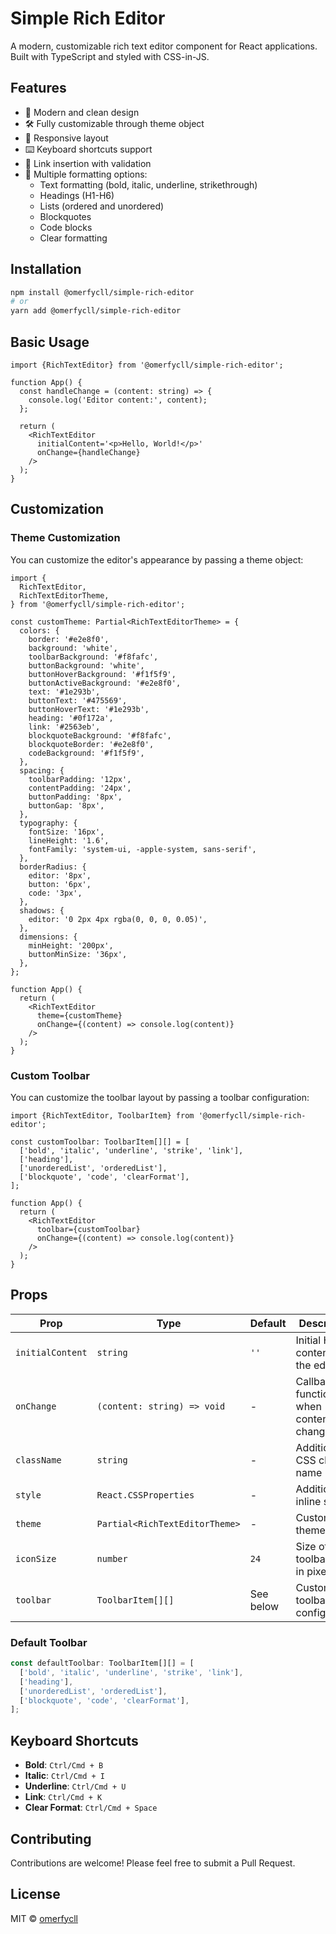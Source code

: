 # Simple Rich Editor

A modern, customizable rich text editor component for React applications. Built with TypeScript and styled with CSS-in-JS.

## Features

- 🎨 Modern and clean design
- 🛠️ Fully customizable through theme object
- 📱 Responsive layout
- ⌨️ Keyboard shortcuts support
- 🔗 Link insertion with validation
- 📝 Multiple formatting options:
  - Text formatting (bold, italic, underline, strikethrough)
  - Headings (H1-H6)
  - Lists (ordered and unordered)
  - Blockquotes
  - Code blocks
  - Clear formatting

## Installation

```bash
npm install @omerfycll/simple-rich-editor
# or
yarn add @omerfycll/simple-rich-editor
```

## Basic Usage

```tsx
import {RichTextEditor} from '@omerfycll/simple-rich-editor';

function App() {
  const handleChange = (content: string) => {
    console.log('Editor content:', content);
  };

  return (
    <RichTextEditor
      initialContent='<p>Hello, World!</p>'
      onChange={handleChange}
    />
  );
}
```

## Customization

### Theme Customization

You can customize the editor's appearance by passing a theme object:

```tsx
import {
  RichTextEditor,
  RichTextEditorTheme,
} from '@omerfycll/simple-rich-editor';

const customTheme: Partial<RichTextEditorTheme> = {
  colors: {
    border: '#e2e8f0',
    background: 'white',
    toolbarBackground: '#f8fafc',
    buttonBackground: 'white',
    buttonHoverBackground: '#f1f5f9',
    buttonActiveBackground: '#e2e8f0',
    text: '#1e293b',
    buttonText: '#475569',
    buttonHoverText: '#1e293b',
    heading: '#0f172a',
    link: '#2563eb',
    blockquoteBackground: '#f8fafc',
    blockquoteBorder: '#e2e8f0',
    codeBackground: '#f1f5f9',
  },
  spacing: {
    toolbarPadding: '12px',
    contentPadding: '24px',
    buttonPadding: '8px',
    buttonGap: '8px',
  },
  typography: {
    fontSize: '16px',
    lineHeight: '1.6',
    fontFamily: 'system-ui, -apple-system, sans-serif',
  },
  borderRadius: {
    editor: '8px',
    button: '6px',
    code: '3px',
  },
  shadows: {
    editor: '0 2px 4px rgba(0, 0, 0, 0.05)',
  },
  dimensions: {
    minHeight: '200px',
    buttonMinSize: '36px',
  },
};

function App() {
  return (
    <RichTextEditor
      theme={customTheme}
      onChange={(content) => console.log(content)}
    />
  );
}
```

### Custom Toolbar

You can customize the toolbar layout by passing a toolbar configuration:

```tsx
import {RichTextEditor, ToolbarItem} from '@omerfycll/simple-rich-editor';

const customToolbar: ToolbarItem[][] = [
  ['bold', 'italic', 'underline', 'strike', 'link'],
  ['heading'],
  ['unorderedList', 'orderedList'],
  ['blockquote', 'code', 'clearFormat'],
];

function App() {
  return (
    <RichTextEditor
      toolbar={customToolbar}
      onChange={(content) => console.log(content)}
    />
  );
}
```

## Props

| Prop             | Type                           | Default   | Description                            |
| ---------------- | ------------------------------ | --------- | -------------------------------------- |
| `initialContent` | `string`                       | `''`      | Initial HTML content of the editor     |
| `onChange`       | `(content: string) => void`    | -         | Callback function when content changes |
| `className`      | `string`                       | -         | Additional CSS class name              |
| `style`          | `React.CSSProperties`          | -         | Additional inline styles               |
| `theme`          | `Partial<RichTextEditorTheme>` | -         | Custom theme object                    |
| `iconSize`       | `number`                       | `24`      | Size of toolbar icons in pixels        |
| `toolbar`        | `ToolbarItem[][]`              | See below | Custom toolbar configuration           |

### Default Toolbar

```typescript
const defaultToolbar: ToolbarItem[][] = [
  ['bold', 'italic', 'underline', 'strike', 'link'],
  ['heading'],
  ['unorderedList', 'orderedList'],
  ['blockquote', 'code', 'clearFormat'],
];
```

## Keyboard Shortcuts

- **Bold**: `Ctrl/Cmd + B`
- **Italic**: `Ctrl/Cmd + I`
- **Underline**: `Ctrl/Cmd + U`
- **Link**: `Ctrl/Cmd + K`
- **Clear Format**: `Ctrl/Cmd + Space`

## Contributing

Contributions are welcome! Please feel free to submit a Pull Request.

## License

MIT © [omerfycll](https://github.com/omerfycll)
